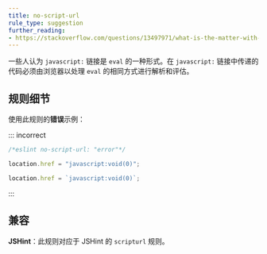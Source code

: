 ```yaml
---
title: no-script-url
rule_type: suggestion
further_reading:
- https://stackoverflow.com/questions/13497971/what-is-the-matter-with-script-targeted-urls
---
```


一些人认为 `javascript:` 链接是 `eval` 的一种形式。在 `javascript:` 链接中传递的代码必须由浏览器以处理 `eval` 的相同方式进行解析和评估。

## 规则细节

使用此规则的**错误**示例：

::: incorrect

```js
/*eslint no-script-url: "error"*/

location.href = "javascript:void(0)";

location.href = `javascript:void(0)`;
```

:::

## 兼容

**JSHint**：此规则对应于 JSHint 的 `scripturl` 规则。
